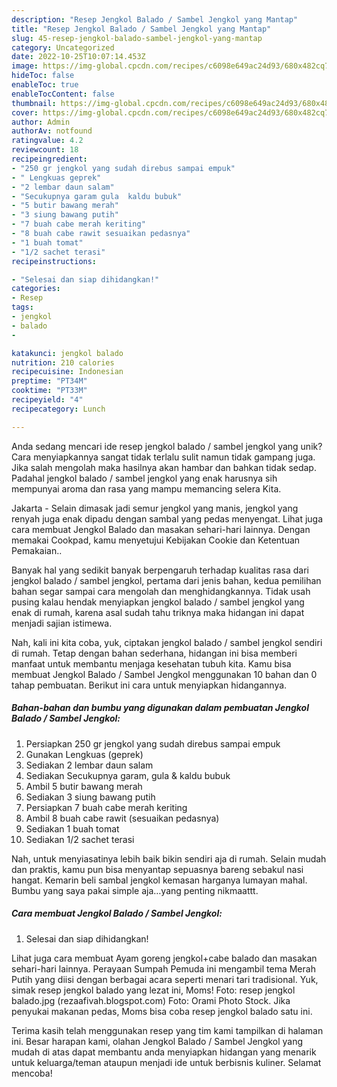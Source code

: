 ```yaml
---
description: "Resep Jengkol Balado / Sambel Jengkol yang Mantap"
title: "Resep Jengkol Balado / Sambel Jengkol yang Mantap"
slug: 45-resep-jengkol-balado-sambel-jengkol-yang-mantap
category: Uncategorized
date: 2022-10-25T10:07:14.453Z
image: https://img-global.cpcdn.com/recipes/c6098e649ac24d93/680x482cq70/jengkol-balado-sambel-jengkol-foto-resep-utama.jpg
hideToc: false
enableToc: true
enableTocContent: false
thumbnail: https://img-global.cpcdn.com/recipes/c6098e649ac24d93/680x482cq70/jengkol-balado-sambel-jengkol-foto-resep-utama.jpg
cover: https://img-global.cpcdn.com/recipes/c6098e649ac24d93/680x482cq70/jengkol-balado-sambel-jengkol-foto-resep-utama.jpg
author: Admin
authorAv: notfound
ratingvalue: 4.2
reviewcount: 18
recipeingredient:
- "250 gr jengkol yang sudah direbus sampai empuk"
- " Lengkuas geprek"
- "2 lembar daun salam"
- "Secukupnya garam gula  kaldu bubuk"
- "5 butir bawang merah"
- "3 siung bawang putih"
- "7 buah cabe merah keriting"
- "8 buah cabe rawit sesuaikan pedasnya"
- "1 buah tomat"
- "1/2 sachet terasi"
recipeinstructions:

- "Selesai dan siap dihidangkan!"
categories:
- Resep
tags:
- jengkol
- balado
- 

katakunci: jengkol balado  
nutrition: 210 calories
recipecuisine: Indonesian
preptime: "PT34M"
cooktime: "PT33M"
recipeyield: "4"
recipecategory: Lunch

---
```





Anda sedang mencari ide resep jengkol balado / sambel jengkol yang unik? Cara menyiapkannya sangat tidak terlalu sulit namun tidak gampang juga. Jika salah mengolah maka hasilnya akan hambar dan bahkan tidak sedap. Padahal jengkol balado / sambel jengkol yang enak harusnya sih mempunyai aroma dan rasa yang mampu memancing selera Kita.





Jakarta - Selain dimasak jadi semur jengkol yang manis, jengkol yang renyah juga enak dipadu dengan sambal yang pedas menyengat. Lihat juga cara membuat Jengkol Balado dan masakan sehari-hari lainnya. Dengan memakai Cookpad, kamu menyetujui Kebijakan Cookie dan Ketentuan Pemakaian..

Banyak hal yang sedikit banyak berpengaruh terhadap kualitas rasa dari jengkol balado / sambel jengkol, pertama dari jenis bahan, kedua pemilihan bahan segar sampai cara mengolah dan menghidangkannya. Tidak usah pusing kalau hendak menyiapkan jengkol balado / sambel jengkol yang enak di rumah, karena asal sudah tahu triknya maka hidangan ini dapat menjadi sajian istimewa.






Nah, kali ini kita coba, yuk, ciptakan jengkol balado / sambel jengkol sendiri di rumah. Tetap dengan bahan sederhana, hidangan ini bisa memberi manfaat untuk membantu menjaga kesehatan tubuh kita. Kamu bisa membuat Jengkol Balado / Sambel Jengkol menggunakan 10 bahan dan 0 tahap pembuatan. Berikut ini cara untuk menyiapkan hidangannya.

<!--inarticleads1-->

##### Bahan-bahan dan bumbu yang digunakan dalam pembuatan Jengkol Balado / Sambel Jengkol:

1. Persiapkan 250 gr jengkol yang sudah direbus sampai empuk
1. Gunakan  Lengkuas (geprek)
1. Sediakan 2 lembar daun salam
1. Sediakan Secukupnya garam, gula &amp; kaldu bubuk
1. Ambil 5 butir bawang merah
1. Sediakan 3 siung bawang putih
1. Persiapkan 7 buah cabe merah keriting
1. Ambil 8 buah cabe rawit (sesuaikan pedasnya)
1. Sediakan 1 buah tomat
1. Sediakan 1/2 sachet terasi


Nah, untuk menyiasatinya lebih baik bikin sendiri aja di rumah. Selain mudah dan praktis, kamu pun bisa menyantap sepuasnya bareng sebakul nasi hangat. Kemarin beli sambal jengkol kemasan harganya lumayan mahal. Bumbu yang saya pakai simple aja…yang penting nikmaattt. 

<!--inarticleads2-->

##### Cara membuat Jengkol Balado / Sambel Jengkol:


1. Selesai dan siap dihidangkan!

Lihat juga cara membuat Ayam goreng jengkol+cabe balado dan masakan sehari-hari lainnya. Perayaan Sumpah Pemuda ini mengambil tema Merah Putih yang diisi dengan berbagai acara seperti menari tari tradisional. Yuk, simak resep jengkol balado yang lezat ini, Moms! Foto: resep jengkol balado.jpg (rezaafivah.blogspot.com) Foto: Orami Photo Stock. Jika penyukai makanan pedas, Moms bisa coba resep jengkol balado satu ini. 

Terima kasih telah menggunakan resep yang tim kami tampilkan di halaman ini. Besar harapan kami, olahan Jengkol Balado / Sambel Jengkol yang mudah di atas dapat membantu anda menyiapkan hidangan yang menarik untuk keluarga/teman ataupun menjadi ide untuk berbisnis kuliner. Selamat mencoba!
